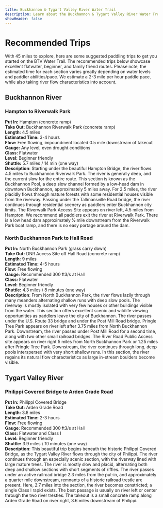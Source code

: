 ```yaml
---
title: Buckhannon & Tygart Valley River Water Trail
description: Learn about the Buckhannon & Tygart Valley River Water Trail suggested trips.
showHeader: false
---
```


# Recommended Trips
With 45 miles to explore, here are some suggested paddling trips to get you started on the BTV Water Trail. The recommended trips below showcase excellent flatwater, beginner, and family friend routes. Please note, the estimated time for each section varies greatly depending on water levels and paddler abilities/pace. We estimate a 2-3 mile per hour paddle pace, while also taking river flow characteristics into account.

## Buckhannon River  

### Hampton to Riverwalk Park  
**Put In:** Hampton  (concrete ramp)   
**Take Out:** Buckhannon Riverwalk Park (concrete ramp)  
**Length:** 4.5 miles  
**Estimated Time:** 3-4 hours  
**Flow:** Free flowing, impoundment located 0.5 mile downstream of takeout   
**Gauge:** Any level, even drought conditions  
**Class:** Flatwater  
**Level:** Beginner friendly  
**Shuttle:** 5.7 miles / 14 min (one way)  
**Description:** Starting under the beautiful Hampton Bridge, the river flows 4.5 miles to Buckhannon Riverwalk Park. The river is generally deep, and the current slow for the entire route. This section is known as the Buckhannon Pool, a deep slow channel formed by a low-head dam in downtown Buckhannon, approximately 5 miles away. For 2.5 miles, the river placidly flows through mature forests with some residential houses visible from the riverway. Passing under the Tallmansville Road bridge, the river continues through residential scenery as paddlers enter Buckhannon city limits. The Riverwalk Park Access Site appears on river left, 4.5 miles from Hampton. We recommend all paddlers exit the river at Riverwalk Park. There is a low head dam approximately 1⁄2 mile downstream from the Riverwalk Park boat ramp, and there is no easy portage around the dam.  

### North Buckhannon Park to Hall Road  
**Put In:** North Buckhannon Park (grass carry down)  
**Take Out:** DNR Access Site off Hall Road (concrete ramp)  
**Length:** 9 miles  
**Estimated Time:** 4-5 hours  
**Flow:** Free flowing  
**Gauge:** Recommended 300 ft3/s at Hall  
**Class:** Flatwater  
**Level:** Beginner friendly  
**Shuttle:** 4.3 miles / 8 minutes (one way)  
**Description:** From North Buckhannon Park, the river flows lazily through many meanders alternating shallow runs with deep slow pools. The riverway is mostly isolated with very few houses or other buildings visible from the water. This section offers excellent scenic and wildlife viewing opportunities as paddlers leave the city of Buckhannon. The river passes under the U.S. Route 33 bridge and under the Post Mill Road bridge. Pringle Tree Park appears on river left after 3.75 miles from North Buckhannon Park. Downstream, the river passes under Post Mill Road for a second time, along with two other small railroad bridges. The River Road Public Access site appears on river right 5 miles from North Buckhannon Park or 1.25 miles after Pringle Tree Park. Downstream, the river continues through long, deep pools interspersed with very short shallow runs. In this section, the river regains its natural flow characteristics as large in-stream boulders become visible.   

## Tygart Valley River  
### Philippi Covered Bridge to Arden Grade Road   
**Put In:** Philippi Covered Bridge    
**Take Out:** Arden Grade Road   
**Length:** 3.8 miles  
**Estimated Time:** 2-3 hours  
**Flow:** Free flowing  
**Gauge:** Recommended 300 ft3/s at Hall  
**Class:** Flatwater and Class I  
**Level:** Beginner friendly  
**Shuttle:** 3.9 miles / 10 minutes (one way)  
**Description:** This beautiful trip begins beneath the historic Philippi Covered Bridge, as the Tygart Valley River flows through the city of Philippi. The river continues through an especially scenic section, with the riverway lined with large mature trees. The river is mostly slow and placid, alternating both deep and shallow sections with short segments of riffles. The river passes under an active railroad bridge 2.3 miles from the put-in, and approximately a quarter mile downstream, remnants of a historic railroad trestle are present. Here, 2.7 miles into the section, the river becomes constricted; a single Class I rapid exists. The best passage is usually on river left or center through the two river trestles. The takeout is a small concrete ramp along Arden Grade Road on river right, 3.6 miles downstream of Philippi. 
